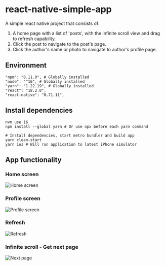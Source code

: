 # react-native-simple-app
A simple react native project that consists of:
1) A home page with a list of 'posts', with the infinite scroll view and drag to refresh capability.
2) Click the post to navigate to the post's page.
3) Click the author's name or photo to navigate to author's profile page.

## Environment
```shell
"npm": "8.11.0", # Globally installed
"node": "^16", # Globally installed
"yarn": "1.22.19", # Globally installed
"react": "18.2.0",
"react-native": "0.71.11",
```

## Install dependencies

```shell
nvm use 16
npm install --global yarn # Or use npx before each yarn command

# Install dependencies, start metro bundler and build app
yarn clean-start
yarn ios # Will run application to latest iPhone simulator
```

## App functionality

### Home screen
![Home screen](screenshots/1.png)
### Profile screen
![Profile screen](screenshots/2.png)
### Refresh
![Refresh](screenshots/3.png)
### Infinite scroll - Get next page
![Next page](screenshots/4.png)
